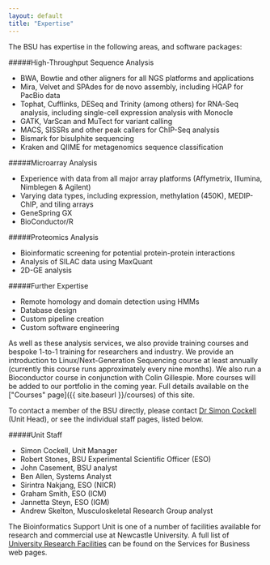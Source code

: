 ```yaml
---
layout: default
title: "Expertise"
---
```

The BSU has expertise in the following areas, and software packages:

#####High-Throughput Sequence Analysis

* BWA, Bowtie and other aligners for all NGS platforms and applications
* Mira, Velvet and SPAdes for de novo assembly, including HGAP for PacBio data
* Tophat, Cufflinks, DESeq and Trinity (among others) for RNA-Seq analysis, including single-cell expression analysis with Monocle
* GATK, VarScan and MuTect for variant calling
* MACS, SISSRs and other peak callers for ChIP-Seq analysis
* Bismark for bisulphite sequencing
* Kraken and QIIME for metagenomics sequence classification

#####Microarray Analysis

* Experience with data from all major array platforms (Affymetrix, Illumina, Nimblegen & Agilent)
* Varying data types, including expression, methylation (450K), MEDIP-ChIP, and tiling arrays
* GeneSpring GX
* BioConductor/R

#####Proteomics Analysis

* Bioinformatic screening for potential protein-protein interactions
* Analysis of SILAC data using MaxQuant
* 2D-GE analysis

#####Further Expertise

* Remote homology and domain detection using HMMs
* Database design
* Custom pipeline creation
* Custom software engineering

As well as these analysis services, we also provide training courses and bespoke 1-to-1 training for researchers and industry. We provide an introduction to Linux/Next-Generation Sequencing course at least annually (currently this course runs approximately every nine months). We also run a Bioconductor course in conjunction with Colin Gillespie. More courses will be added to our portfolio in the coming year. Full details available on the ["Courses" page]({{ site.baseurl }}/courses) of this site.

To contact a member of the BSU directly, please contact [Dr Simon Cockell](mailto:simon.cockell@ncl.ac.uk) (Unit Head), or see the individual staff pages, listed below.

#####Unit Staff

* Simon Cockell, Unit Manager
* Robert Stones, BSU Experimental Scientific Officer (ESO)
* John Casement, BSU analyst
* Ben Allen, Systems Analyst
* Sirintra Nakjang, ESO (NICR)
* Graham Smith, ESO (ICM)
* Jannetta Steyn, ESO (IGM)
* Andrew Skelton, Musculoskeletal Research Group analyst

The Bioinformatics Support Unit is one of a number of facilities available for research and commercial use at Newcastle University. A full list of [University Research Facilities](http://www.ncl.ac.uk/business/facilities/research/index.htm) can be found on the Services for Business web pages.
